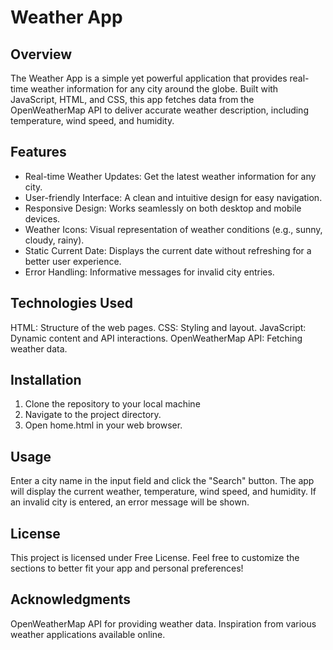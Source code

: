 # Weather App
## Overview
The Weather App is a simple yet powerful application that provides real-time weather information for any city around the globe. Built with JavaScript, HTML, and CSS, this app fetches data from the OpenWeatherMap API to deliver accurate weather description, including temperature, wind speed, and humidity.

## Features
- Real-time Weather Updates: Get the latest weather information for any city.
- User-friendly Interface: A clean and intuitive design for easy navigation.
- Responsive Design: Works seamlessly on both desktop and mobile devices.
- Weather Icons: Visual representation of weather conditions (e.g., sunny, cloudy, rainy).
- Static Current Date: Displays the current date without refreshing for a better user experience.
- Error Handling: Informative messages for invalid city entries.

## Technologies Used
HTML: Structure of the web pages.
CSS: Styling and layout.
JavaScript: Dynamic content and API interactions.
OpenWeatherMap API: Fetching weather data.

## Installation
1. Clone the repository to your local machine
2. Navigate to the project directory.
3. Open home.html in your web browser.

## Usage
Enter a city name in the input field and click the "Search" button.
The app will display the current weather, temperature, wind speed, and humidity.
If an invalid city is entered, an error message will be shown.

## License
This project is licensed under Free License. 
Feel free to customize the sections to better fit your app and personal preferences!

## Acknowledgments
OpenWeatherMap API for providing weather data.
Inspiration from various weather applications available online.
